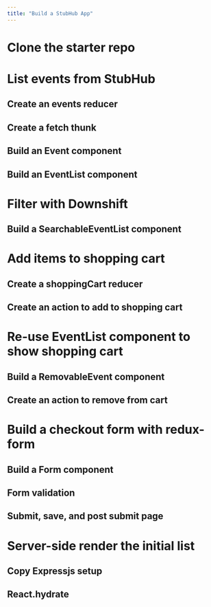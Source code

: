 ```yaml
---
title: "Build a StubHub App"
---
```


# Clone the starter repo 

# List events from StubHub

## Create an events reducer

## Create a fetch thunk

## Build an Event component

## Build an EventList component

# Filter with Downshift

## Build a SearchableEventList component

# Add items to shopping cart

## Create a shoppingCart reducer

## Create an action to add to shopping cart

# Re-use EventList component to show shopping cart

## Build a RemovableEvent component

## Create an action to remove from cart

# Build a checkout form with redux-form

## Build a Form component

## Form validation

## Submit, save, and post submit page

# Server-side render the initial list

## Copy Expressjs setup

## React.hydrate

